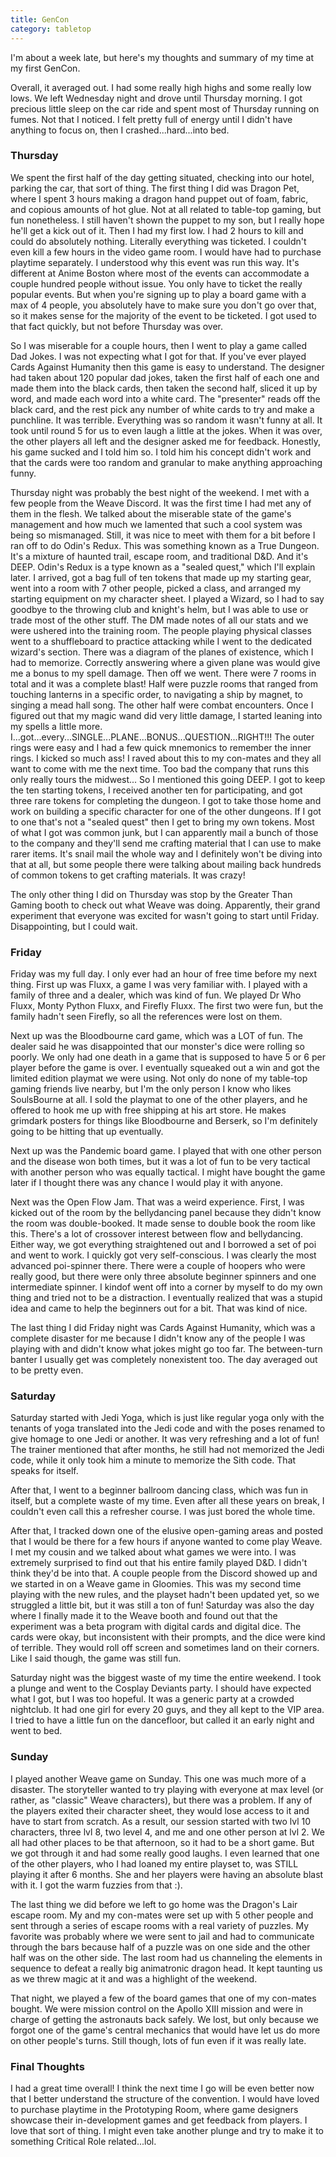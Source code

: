 ```yaml
---
title: GenCon
category: tabletop
---
```

I'm about a week late, but here's my thoughts and summary of my time at my first GenCon.

Overall, it averaged out. I had some really high highs and some really low lows. We left Wednesday night and drove until Thursday morning. I got precious little sleep on the car ride and spent most of Thursday running on fumes. Not that I noticed. I felt pretty full of energy until I didn't have anything to focus on, then I crashed...hard...into bed.

### Thursday
We spent the first half of the day getting situated, checking into our hotel, parking the car, that sort of thing. The first thing I did was Dragon Pet, where I spent 3 hours making a dragon hand puppet out of foam, fabric, and copious amounts of hot glue. Not at all related to table-top gaming, but fun nonetheless. I still haven't shown the puppet to my son, but I really hope he'll get a kick out of it. Then I had my first low. I had 2 hours to kill and could do absolutely nothing. Literally everything was ticketed. I couldn't even kill a few hours in the video game room. I would have had to purchase playtime separately. I understood why this event was run this way. It's different at Anime Boston where most of the events can accommodate a couple hundred people without issue. You only have to ticket the really popular events. But when you're signing up to play a board game with a max of 4 people, you absolutely have to make sure you don't go over that, so it makes sense for the majority of the event to be ticketed. I got used to that fact quickly, but not before Thursday was over.

So I was miserable for a couple hours, then I went to play a game called Dad Jokes. I was not expecting what I got for that. If you've ever played Cards Against Humanity then this game is easy to understand. The designer had taken about 120 popular dad jokes, taken the first half of each one and made them into the black cards, then taken the second half, sliced it up by word, and made each word into a white card. The "presenter" reads off the black card, and the rest pick any number of white cards to try and make a punchline. It was terrible. Everything was so random it wasn't funny at all. It took until round 5 for us to even laugh a little at the jokes. When it was over, the other players all left and the designer asked me for feedback. Honestly, his game sucked and I told him so. I told him his concept didn't work and that the cards were too random and granular to make anything approaching funny.

Thursday night was probably the best night of the weekend. I met with a few people from the Weave Discord. It was the first time I had met any of them in the flesh. We talked about the miserable state of the game's management and how much we lamented that such a cool system was being so mismanaged. Still, it was nice to meet with them for a bit before I ran off to do Odin's Redux. This was something known as a True Dungeon. It's a mixture of haunted trail, escape room, and traditional D&D. And it's DEEP. Odin's Redux is a type known as a "sealed quest," which I'll explain later. I arrived, got a bag full of ten tokens that made up my starting gear, went into a room with 7 other people, picked a class, and arranged my starting equipment on my character sheet. I played a Wizard, so I had to say goodbye to the throwing club and knight's helm, but I was able to use or trade most of the other stuff. The DM made notes of all our stats and we were ushered into the training room. The people playing physical classes went to a shuffleboard to practice attacking while I went to the dedicated wizard's section. There was a diagram of the planes of existence, which I had to memorize. Correctly answering where a given plane was would give me a bonus to my spell damage. Then off we went. There were 7 rooms in total and it was a complete blast! Half were puzzle rooms that ranged from touching lanterns in a specific order, to navigating a ship by magnet, to singing a mead hall song. The other half were combat encounters. Once I figured out that my magic wand did very little damage, I started leaning into my spells a little more. I...got...every...SINGLE...PLANE...BONUS...QUESTION...RIGHT!!! The outer rings were easy and I had a few quick mnemonics to remember the inner rings. I kicked so much ass! I raved about this to my con-mates and they all want to come with me the next time. Too bad the company that runs this only really tours the midwest... So I mentioned this going DEEP. I got to keep the ten starting tokens, I received another ten for participating, and got three rare tokens for completing the dungeon. I got to take those home and work on building a specific character for one of the other dungeons. If I got to one that's not a "sealed quest" then I get to bring my own tokens. Most of what I got was common junk, but I can apparently mail a bunch of those to the company and they'll send me crafting material that I can use to make rarer items. It's snail mail the whole way and I definitely won't be diving into that at all, but some people there were talking about mailing back hundreds of common tokens to get crafting materials. It was crazy!

The only other thing I did on Thursday was stop by the Greater Than Gaming booth to check out what Weave was doing. Apparently, their grand experiment that everyone was excited for wasn't going to start until Friday. Disappointing, but I could wait.

### Friday
Friday was my full day. I only ever had an hour of free time before my next thing. First up was Fluxx, a game I was very familiar with. I played with a family of three and a dealer, which was kind of fun. We played Dr Who Fluxx, Monty Python Fluxx, and Firefly Fluxx. The first two were fun, but the family hadn't seen Firefly, so all the references were lost on them.

Next up was the Bloodbourne card game, which was a LOT of fun. The dealer said he was disappointed that our monster's dice were rolling so poorly. We only had one death in a game that is supposed to have 5 or 6 per player before the game is over. I eventually squeaked out a win and got the limited edition playmat we were using. Not only do none of my table-top gaming friends live nearby, but I'm the only person I know who likes SoulsBourne at all. I sold the playmat to one of the other players, and he offered to hook me up with free shipping at his art store. He makes grimdark posters for things like Bloodbourne and Berserk, so I'm definitely going to be hitting that up eventually.

Next up was the Pandemic board game. I played that with one other person and the disease won both times, but it was a lot of fun to be very tactical with another person who was equally tactical. I might have bought the game later if I thought there was any chance I would play it with anyone.

Next was the Open Flow Jam. That was a weird experience. First, I was kicked out of the room by the bellydancing panel because they didn't know the room was double-booked. It made sense to double book the room like this. There's a lot of crossover interest between flow and bellydancing. Either way, we got everything straightened out and I borrowed a set of poi and went to work. I quickly got very self-conscious. I was clearly the most advanced poi-spinner there. There were a couple of hoopers who were really good, but there were only three absolute beginner spinners and one intermediate spinner. I kindof went off into a corner by myself to do my own thing and tried not to be a distraction. I eventually realized that was a stupid idea and came to help the beginners out for a bit. That was kind of nice.

The last thing I did Friday night was Cards Against Humanity, which was a complete disaster for me because I didn't know any of the people I was playing with and didn't know what jokes might go too far. The between-turn banter I usually get was completely nonexistent too. The day averaged out to be pretty even.

### Saturday
Saturday started with Jedi Yoga, which is just like regular yoga only with the tenants of yoga translated into the Jedi code and with the poses renamed to give homage to one Jedi or another. It was very refreshing and a lot of fun! The trainer mentioned that after months, he still had not memorized the Jedi code, while it only took him a minute to memorize the Sith code. That speaks for itself.

After that, I went to a beginner ballroom dancing class, which was fun in itself, but a complete waste of my time. Even after all these years on break, I couldn't even call this a refresher course. I was just bored the whole time.

After that, I tracked down one of the elusive open-gaming areas and posted that I would be there for a few hours if anyone wanted to come play Weave. I met my cousin and we talked about what games we were into. I was extremely surprised to find out that his entire family played D&D. I didn't think they'd be into that. A couple people from the Discord showed up and we started in on a Weave game in Gloomies. This was my second time playing with the new rules, and the playset hadn't been updated yet, so we struggled a little bit, but it was still a ton of fun! Saturday was also the day where I finally made it to the Weave booth and found out that the experiment was a beta program with digital cards and digital dice. The cards were okay, but inconsistent with their prompts, and the dice were kind of terrible. They would roll off screen and sometimes land on their corners. Like I said though, the game was still fun.

Saturday night was the biggest waste of my time the entire weekend. I took a plunge and went to the Cosplay Deviants party. I should have expected what I got, but I was too hopeful. It was a generic party at a crowded nightclub. It had one girl for every 20 guys, and they all kept to the VIP area. I tried to have a little fun on the dancefloor, but called it an early night and went to bed.

### Sunday
I played another Weave game on Sunday. This one was much more of a disaster. The storyteller wanted to try playing with everyone at max level (or rather, as "classic" Weave characters), but there was a problem. If any of the players exited their character sheet, they would lose access to it and have to start from scratch. As a result, our session started with two lvl 10 characters, three lvl 8, two level 4, and me and one other person at lvl 2. We all had other places to be that afternoon, so it had to be a short game. But we got through it and had some really good laughs. I even learned that one of the other players, who I had loaned my entire playset to, was STILL playing it after 6 months. She and her players were having an absolute blast with it. I got the warm fuzzies from that :).

The last thing we did before we left to go home was the Dragon's Lair escape room. My and my con-mates were set up with 5 other people and sent through a series of escape rooms with a real variety of puzzles. My favorite was probably where we were sent to jail and had to communicate through the bars because half of a puzzle was on one side and the other half was on the other side. The last room had us channeling the elements in sequence to defeat a really big animatronic dragon head. It kept taunting us as we threw magic at it and was a highlight of the weekend.

That night, we played a few of the board games that one of my con-mates bought. We were mission control on the Apollo XIII mission and were in charge of getting the astronauts back safely. We lost, but only because we forgot one of the game's central mechanics that would have let us do more on other people's turns. Still though, lots of fun even if it was really late.

### Final Thoughts
I had a great time overall! I think the next time I go will be even better now that I better understand the structure of the convention. I would have loved to purchase playtime in the Prototyping Room, where game designers showcase their in-development games and get feedback from players. I love that sort of thing. I might even take another plunge and try to make it to something Critical Role related...lol.
